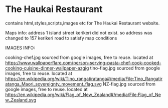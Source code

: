 # The Haukai Restaurant
contains html,styles,scripts,images etc for The Haukai Restaurant website.


Maps info:
address 1 island street kerikeri did not exist. so address was changed to 157 kerikeri road to satisfy map conditions

IMAGES INFO:

cooking-chef.jpg sourced from google images, free to reuse. located at https://www.wallpaperflare.com/person-serving-pasta-chef-cook-cooked-cooking-cuisine-dinner-wallpaper-azgig
tino-flag.jpg sourced from google images, free to reuse. located at https://en.wikipedia.org/wiki/Tino_rangatiratanga#/media/File:Tino_Rangatiratanga_Maori_sovereignty_movement_flag.svg
NZ-flag.jpg sourced from google images, free to reuse. located at https://en.wikipedia.org/wiki/Flag_of_New_Zealand#/media/File:Flag_of_New_Zealand.svg

